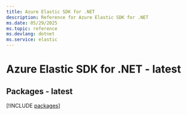 ```yaml
---
title: Azure Elastic SDK for .NET
description: Reference for Azure Elastic SDK for .NET
ms.date: 05/29/2025
ms.topic: reference
ms.devlang: dotnet
ms.service: elastic
---
```

# Azure Elastic SDK for .NET - latest
## Packages - latest
[!INCLUDE [packages](elastic-index.md)]